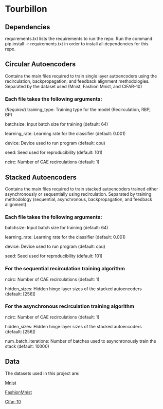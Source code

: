 # Tourbillon

## Dependencies

requirements.txt lists the requirements to run the repo. Run the command pip install -r requirements.txt in order to install all dependencies for this repo.

## Circular Autoencoders

Contains the main files required to train single layer autoencoders using the recirculation, backpropagation, and feedback alignment methodologies. Separated by the dataset used (Mnist, Fashion Mnist, and CIFAR-10)

### Each file takes the following arguments:

(*Required*) training_type: Training type for the model (Recirculation, RBP, BP)

batchsize: Input batch size for training (default: 64)

learning_rate: Learning rate for the classifier (default: 0.001)

device: Device used to run program (default: cpu)

seed: Seed used for reproducibility (default: 101)

ncirc: Number of CAE recirculations (default: 1)

## Stacked Autoencoders

Contains the main files required to train stacked autoencoders trained either asynchronously or sequentially using recirculation. Separated by training methodology (sequential, asynchronous, backpropagation, and feedback alignment)

### Each file takes the following arguments:

batchsize: Input batch size for training (default: 64)

learning_rate: Learning rate for the classifier (default: 0.001)

device: Device used to run program (default: cpu)

seed: Seed used for reproducibility (default: 101)

### For the sequential recirculation training algorithm

ncirc: Number of CAE recirculations (default: 1)

hidden_sizes: Hidden hinge layer sizes of the stacked autoencoders (default: [256])

### For the asynchronous recirculation training algorithm

ncirc: Number of CAE recirculations (default: 1)

hidden_sizes: Hidden hinge layer sizes of the stacked autoencoders (default: [256])

num_batch_iterations: Number of batches used to asynchronously train the stack (default: 10000)

## Data

The datasets used in this project are:

[Mnist](http://yann.lecun.com/exdb/mnist/)

[FashionMnist](https://www.kaggle.com/datasets/zalando-research/fashionmnist)

[Cifar-10](https://www.cs.toronto.edu/~kriz/cifar.html)

